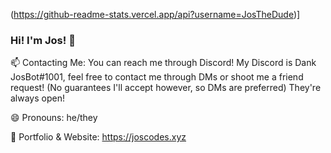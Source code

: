 (https://github-readme-stats.vercel.app/api?username=JosTheDude)]
### Hi! I'm Jos! 👋

📫 Contacting Me: You can reach me through Discord! My Discord is Dank JosBot#1001, feel free to contact me through DMs or shoot me a friend request! (No guarantees I'll accept however, so DMs are preferred) They're always open!

😄 Pronouns: he/they

🔭 Portfolio & Website: https://joscodes.xyz

<!--
**JosTheDude/JosTheDude** is a ✨ _special_ ✨ repository because its `README.md` (this file) appears on your GitHub profile.

Here are some ideas to get you started:

- 🔭 I’m currently working on ...
- 🌱 I’m currently learning ...
- 👯 I’m looking to collaborate on ...
- 🤔 I’m looking for help with ...
- 💬 Ask me about ...
- 📫 How to reach me: ...
- 😄 Pronouns: ...
- ⚡ Fun fact: ...
-->
